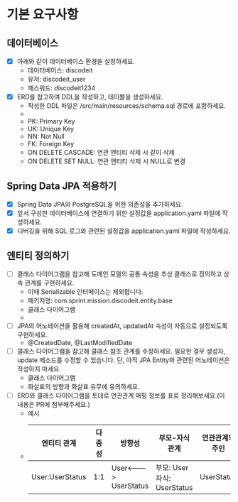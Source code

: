 # 기본 요구사항
## 데이터베이스
- [x] 아래와 같이 데이터베이스 환경을 설정하세요.
    - 데이터베이스: discodeit
    - 유저: discodeit_user
    - 패스워드: discodeit1234
- [x] ERD를 참고하여 DDL을 작성하고, 테이블을 생성하세요.
  - 작성한 DDL 파일은 /src/main/resources/schema.sql 경로에 포함하세요.
  - 
  - PK: Primary Key
  - UK: Unique Key
  - NN: Not Null
  - FK: Foreign Key
  - ON DELETE CASCADE: 연관 엔티티 삭제 시 같이 삭제
  - ON DELETE SET NULL: 연관 엔티티 삭제 시 NULL로 변경
## Spring Data JPA 적용하기
- [x] Spring Data JPA와 PostgreSQL을 위한 의존성을 추가하세요.
- [x] 앞서 구성한 데이터베이스에 연결하기 위한 설정값을 application.yaml 파일에 작성하세요.
- [x] 디버깅을 위해 SQL 로그와 관련된 설정값을 application.yaml 파일에 작성하세요.
## 엔티티 정의하기
- [ ]  클래스 다이어그램을 참고해 도메인 모델의 공통 속성을 추상 클래스로 정의하고 상속 관계를 구현하세요.
    - 이때 Serializable 인터페이스는 제외합니다.
    - 패키지명: com.sprint.mission.discodeit.entity.base
    - 클래스 다이어그램
    - 
- [ ]  JPA의 어노테이션을 활용해 createdAt, updatedAt 속성이 자동으로 설정되도록 구현하세요.
    - @CreatedDate, @LastModifiedDate
- [ ]  클래스 다이어그램을 참고해 클래스 참조 관계를 수정하세요. 필요한 경우 생성자, update 메소드를 수정할 수 있습니다. 단, 아직 JPA Entity와 관련된 어노테이션은 작성하지 마세요.
    - 클래스 다이어그램
    - 화살표의 방향과 화살표 유무에 유의하세요.
- [ ]  ERD와 클래스 다이어그램을 토대로 연관관계 매핑 정보를 표로 정리해보세요.(이 내용은 PR에 첨부해주세요.)
    - 예시
    - | 엔티티 관계          | 다중성 | 방향성                  | 부모-자식 관계                | 연관관계의 주인   |
      |-----------------|-----|----------------------|-------------------------|------------|
      | User:UserStatus | 1:1 | User<---> UserStatus | 부모: User 자식: UserStatus | UserStatus |